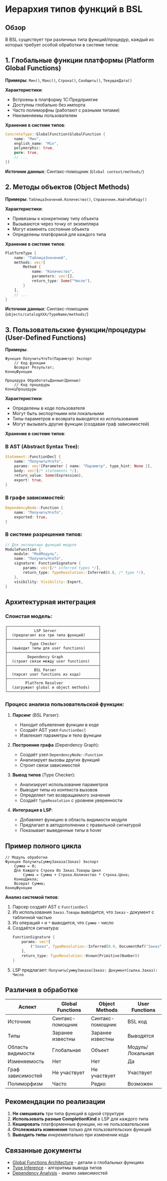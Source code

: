 # Иерархия типов функций в BSL

## Обзор

В BSL существует три различных типа функций/процедур, каждый из которых требует особой обработки в системе типов:

## 1. Глобальные функции платформы (Platform Global Functions)

**Примеры**: `Мин()`, `Макс()`, `Строка()`, `Сообщить()`, `ТекущаяДата()`

**Характеристики**:
- Встроены в платформу 1С:Предприятие
- Доступны глобально без импорта
- Часто полиморфны (работают с разными типами)
- Неизменяемы пользователем

**Хранение в системе типов**:
```rust
ConcreteType::GlobalFunction(GlobalFunction {
    name: "Мин",
    english_name: "Min",
    polymorphic: true,
    pure: true,
    // ...
})
```

**Источник данных**: Синтакс-помощник (`Global context/methods/`)

## 2. Методы объектов (Object Methods)

**Примеры**: `ТаблицаЗначений.Количество()`, `Справочник.НайтиПоКоду()`

**Характеристики**:
- Привязаны к конкретному типу объекта
- Вызываются через точку от экземпляра
- Могут изменять состояние объекта
- Определены платформой для каждого типа

**Хранение в системе типов**:
```rust
PlatformType {
    name: "ТаблицаЗначений",
    methods: vec![
        Method {
            name: "Количество",
            parameters: vec![],
            return_type: Some("Число"),
        }
    ],
    // ...
}
```

**Источник данных**: Синтакс-помощник (`objects/catalogXXX/TypeName/methods/`)

## 3. Пользовательские функции/процедуры (User-Defined Functions)

**Примеры**: 
```bsl
Функция ПолучитьЧтоТо(Параметр) Экспорт
    // Код функции
    Возврат Результат;
КонецФункции

Процедура ОбработатьДанные(Данные)
    // Код процедуры
КонецПроцедуры
```

**Характеристики**:
- Определены в коде пользователя
- Могут быть экспортными или локальными
- Типы параметров и возврата выводятся из использования
- Могут вызывать другие функции (создавая граф зависимостей)

**Хранение в системе типов**:

### В AST (Abstract Syntax Tree):
```rust
Statement::FunctionDecl {
    name: "ПолучитьЧтоТо",
    params: vec![Parameter { name: "Параметр", type_hint: None }],
    body: vec![/* statements */],
    return_value: Some(Expression),
    export: true,
}
```

### В графе зависимостей:
```rust
DependencyNode::Function {
    name: "ПолучитьЧтоТо",
    exported: true,
}
```

### В системе разрешения типов:
```rust
// Для экспортных функций модуля
ModuleFunction {
    module: "МойМодуль",
    name: "ПолучитьЧтоТо",
    signature: FunctionSignature {
        params: vec![/* inferred types */],
        return_type: TypeResolution::Inferred(0.8, /* type */),
    },
    visibility: Visibility::Export,
}
```

## Архитектурная интеграция

### Слоистая модель:

```
┌─────────────────────────────────────────┐
│            LSP Server                   │
│  (предлагает все три типа функций)      │
├─────────────────────────────────────────┤
│          Type Checker                   │
│  (выводит типы для user functions)      │
├─────────────────────────────────────────┤
│         Dependency Graph                │
│  (строит связи между user functions)    │
├─────────────────────────────────────────┤
│            BSL Parser                   │
│  (парсит user functions из кода)        │
├─────────────────────────────────────────┤
│        Platform Resolver                │
│  (загружает global и object methods)    │
└─────────────────────────────────────────┘
```

### Процесс анализа пользовательской функции:

1. **Парсинг** (BSL Parser):
   - Находит объявление функции в коде
   - Создаёт AST узел `FunctionDecl`
   - Извлекает параметры и тело функции

2. **Построение графа** (Dependency Graph):
   - Создаёт узел `DependencyNode::Function`
   - Анализирует вызовы других функций
   - Строит связи зависимостей

3. **Вывод типов** (Type Checker):
   - Анализирует использование параметров
   - Выводит типы из контекста вызовов
   - Определяет тип возвращаемого значения
   - Создаёт `TypeResolution` с уровнем уверенности

4. **Интеграция в LSP**:
   - Добавляет функцию в область видимости модуля
   - Предлагает в автодополнении с правильной сигнатурой
   - Показывает выведенные типы в hover

## Пример полного цикла

```bsl
// Модуль обработки
Функция ПолучитьСуммуЗаказа(Заказ) Экспорт
    Сумма = 0;
    Для Каждого Строка Из Заказ.Товары Цикл
        Сумма = Сумма + Строка.Количество * Строка.Цена;
    КонецЦикла;
    Возврат Сумма;
КонецФункции
```

**Анализ системой типов**:

1. Парсер создаёт AST с `FunctionDecl`
2. Из использования `Заказ.Товары` выводится, что `Заказ` - документ с табличной частью
3. Из операций `+` и `*` выводится, что `Сумма` - число
4. Создаётся сигнатура:
   ```rust
   FunctionSignature {
       params: vec![
           ("Заказ", TypeResolution::Inferred(0.9, DocumentRef("Заказ")))
       ],
       return_type: TypeResolution::Known(Primitive(Number))
   }
   ```
5. LSP предлагает: `ПолучитьСуммуЗаказа(Заказ: ДокументСсылка.Заказ): Число`

## Различия в обработке

| Аспект | Global Functions | Object Methods | User Functions |
|--------|-----------------|----------------|----------------|
| Источник | Синтакс-помощник | Синтакс-помощник | BSL код |
| Типы | Заранее известны | Заранее известны | Выводятся |
| Область видимости | Глобальная | Объект | Модуль/Локальная |
| Изменяемость | Нет | Нет | Да |
| Граф зависимостей | Не участвует | Не участвует | Участвует |
| Полиморфизм | Часто | Редко | Возможен |

## Рекомендации по реализации

1. **Не смешивать** три типа функций в одной структуре
2. **Использовать разные CompletionKind** в LSP для каждого типа
3. **Кешировать** платформенные функции, но не пользовательские
4. **Отслеживать изменения** только для пользовательских функций
5. **Выводить типы** инкрементально при изменении кода

## Связанные документы

- [Global Functions Architecture](global_functions.md) - детали о глобальных функциях
- [Type Inference](../design/type_inference.md) - алгоритмы вывода типов
- [Dependency Analysis](../design/dependency_analysis.md) - анализ зависимостей